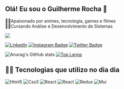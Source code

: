 ## Olá! Eu sou o Guilherme Rocha 🖖
🐱‍🚀Apaixonado por animes, tecnologia, games e filmes  
🐱‍🐉Cursando Análise e Desenvolvimento de Sistemas
 
<img src="https://user-images.githubusercontent.com/67766327/155027932-50d3ff78-cf45-4685-a850-09d10faa0997.gif"/>

[![LinkedIn](https://img.shields.io/badge/LinkedIn-0077B5?style=for-the-badge&logo=linkedin&logoColor=white)](https://www.linkedin.com/in/rochx/) [![Instagram Badge](https://img.shields.io/badge/Instagram-E4405F?style=for-the-badge&logo=instagram&logoColor=white)](https://www.instagram.com/i.rochx/?hl=pt-br) [![Twitter Badge](https://img.shields.io/badge/Twitter-1DA1F2?style=for-the-badge&logo=twitter&logoColor=white)](https://twitter.com/Rochx7)

![Anurag's GitHub stats](https://github-readme-stats.vercel.app/api?username=rochx7&show_icons=true&theme=radical)
[![Top Langs](https://github-readme-stats.vercel.app/api/top-langs/?username=rochx7&layout=compact)](https://github.com/rochx7/github-readme-stats)

## 🐱‍💻 Tecnologias que utilizo no dia dia 
![Html5](https://img.shields.io/badge/HTML5-E34F26?style=for-the-badge&logo=html5&logoColor=white) ![Css3](https://img.shields.io/badge/CSS3-1572B6?style=for-the-badge&logo=css3&logoColor=white) ![React](https://img.shields.io/badge/JavaScript-F7DF1E?style=for-the-badge&logo=javascript&logoColor=black) ![React](https://img.shields.io/badge/React-20232A?style=for-the-badge&logo=react&logoColor=61DAFB) ![Redux](https://img.shields.io/badge/Redux-593D88?style=for-the-badge&logo=redux&logoColor=white) ![Mui](https://img.shields.io/badge/Material--UI-0081CB?style=for-the-badge&logo=material-ui&logoColor=white)
 
 
